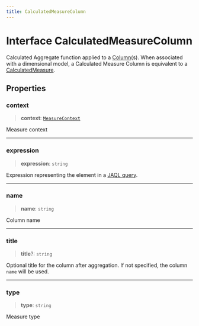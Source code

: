 ```yaml
---
title: CalculatedMeasureColumn
---
```


# Interface CalculatedMeasureColumn

Calculated Aggregate function applied to a [Column](interface.Column.md)(s).
When associated with a dimensional model, a Calculated Measure Column is
equivalent to a [CalculatedMeasure](interface.CalculatedMeasure.md).

## Properties

### context

> **context**: [`MeasureContext`](interface.MeasureContext.md)

Measure context

***

### expression

> **expression**: `string`

Expression representing the element in a [JAQL query](https://developer.sisense.com/guides/querying/useJaql/).

***

### name

> **name**: `string`

Column name

***

### title

> **title**?: `string`

Optional title for the column after aggregation.
If not specified, the column `name` will be used.

***

### type

> **type**: `string`

Measure type
